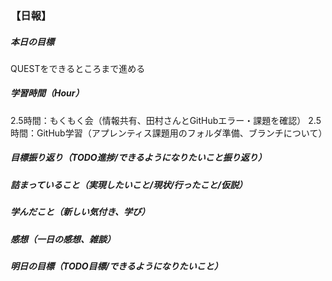 ### 【日報】
##### 本日の目標
QUESTをできるところまで進める
##### 学習時間（Hour）
2.5時間：もくもく会（情報共有、田村さんとGitHubエラー・課題を確認）
2.5時間：GitHub学習（アプレンティス課題用のフォルダ準備、ブランチについて）

##### 目標振り返り（TODO進捗/できるようになりたいこと振り返り）
##### 詰まっていること（実現したいこと/現状/行ったこと/仮説）
##### 学んだこと（新しい気付き、学び）
##### 感想（一日の感想、雑談）
##### 明日の目標（TODO目標/できるようになりたいこと）